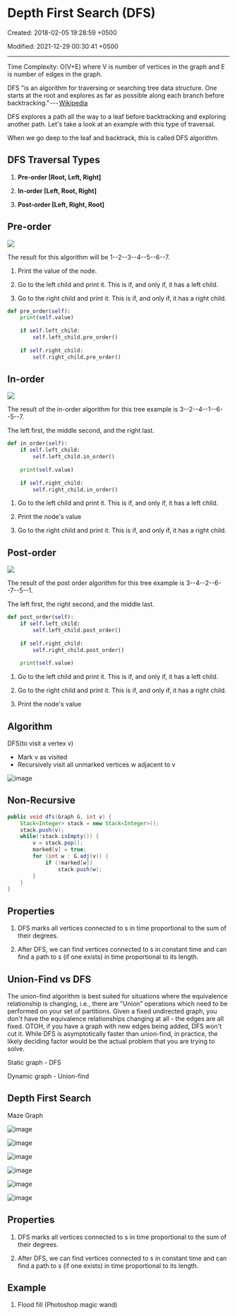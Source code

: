# Depth First Search (DFS)

Created: 2018-02-05 19:28:59 +0500

Modified: 2021-12-29 00:30:41 +0500

---

Time Complexity: O(V+E) where V is number of vertices in the graph and E is number of edges in the graph.

DFS "is an algorithm for traversing or searching tree data structure. One starts at the root and explores as far as possible along each branch before backtracking." --- [Wikipedia](https://en.wikipedia.org/wiki/Depth-first_search)

DFS explores a path all the way to a leaf before backtracking and exploring another path. Let's take a look at an example with this type of traversal.

When we go deep to the leaf and backtrack, this is called DFS algorithm.

## DFS Traversal Types

1. **Pre-order [Root, Left, Right]**

2. **In-order [Left, Root, Right]**

3. **Post-order [Left, Right, Root]**

## Pre-order

![](media/Depth-First-Search-(DFS)-image1.jpg)

The result for this algorithm will be 1--2--3--4--5--6--7.

1. Print the value of the node.

2. Go to the left child and print it. This is if, and only if, it has a left child.

3. Go to the right child and print it. This is if, and only if, it has a right child.

```python
def pre_order(self):
    print(self.value)
    
    if self.left_child:
        self.left_child.pre_order()
    
    if self.right_child:
        self.right_child.pre_order()
```

## In-order

![](media/Depth-First-Search-(DFS)-image2.jpg)

The result of the in-order algorithm for this tree example is 3--2--4--1--6--5--7.

The left first, the middle second, and the right last.

```python
def in_order(self):
    if self.left_child:
        self.left_child.in_order()
    
    print(self.value)
    
    if self.right_child:
        self.right_child.in_order()
```

1. Go to the left child and print it. This is if, and only if, it has a left child.

2. Print the node's value

3. Go to the right child and print it. This is if, and only if, it has a right child.

## Post-order

![](media/Depth-First-Search-(DFS)-image3.jpg)

The result of the post order algorithm for this tree example is 3--4--2--6--7--5--1.

The left first, the right second, and the middle last.

```python
def post_order(self):
    if self.left_child:
        self.left_child.post_order()
    
    if self.right_child:
        self.right_child.post_order()
    
    print(self.value)
```

1. Go to the left child and print it. This is if, and only if, it has a left child.

2. Go to the right child and print it. This is if, and only if, it has a right child.

3. Print the node's value

## Algorithm

DFS(to visit a vertex v)

- Mark v as visited
- Recursively visit all unmarked vertices w adjacent to v

![image](media/Depth-First-Search-(DFS)-image4.png)

## Non-Recursive
```java
public void dfs(Graph G, int v) {
    Stack<Integer> stack = new Stack<Integer>();
    stack.push(v);
    while(!stack.isEmpty()) {
        v = stack.pop();
        marked[v] = true;
        for (int w : G.adj(v)) {
            if (!marked[w])
                stack.push(w);
        }
    }
}
```

## Properties

1. DFS marks all vertices connected to s in time proportional to the sum of their degrees.

2. After DFS, we can find vertices connected to s in constant time and can find a path to s (if one exists) in time proportional to its length.

## Union-Find vs DFS

The union-find algorithm is best suited for situations where the equivalence relationship is changing, i.e., there are "Union" operations which need to be performed on your set of partitions. Given a fixed undirected graph, you don't have the equivalence relationships changing at all - the edges are all fixed. OTOH, if you have a graph with new edges being added, DFS won't cut it. While DFS is asymptotically faster than union-find, in practice, the likely deciding factor would be the actual problem that you are trying to solve.

Static graph - DFS

Dynamic graph - Union-find

## Depth First Search

Maze Graph

![image](media/Depth-First-Search-(DFS)-image5.png)

![image](media/Depth-First-Search-(DFS)-image6.png)

![image](media/Depth-First-Search-(DFS)-image7.png)

![image](media/Depth-First-Search-(DFS)-image8.png)

![image](media/Depth-First-Search-(DFS)-image9.png)

![image](media/Depth-First-Search-(DFS)-image4.png)

## Properties

1. DFS marks all vertices connected to s in time proportional to the sum of their degrees.

2. After DFS, we can find vertices connected to s in constant time and can find a path to s (if one exists) in time proportional to its length.

## Example

1. Flood fill (Photoshop magic wand)
